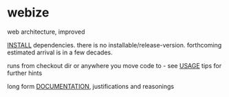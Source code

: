 # webize

web architecture, improved

[INSTALL](INSTALL.sh) dependencies. there is no installable/release-version. forthcoming estimated arrival is in a few decades. 

runs from checkout dir or anywhere you move code to - see [USAGE](doc/USAGE.md) tips for further hints

long form [DOCUMENTATION](doc/), justifications and reasonings
